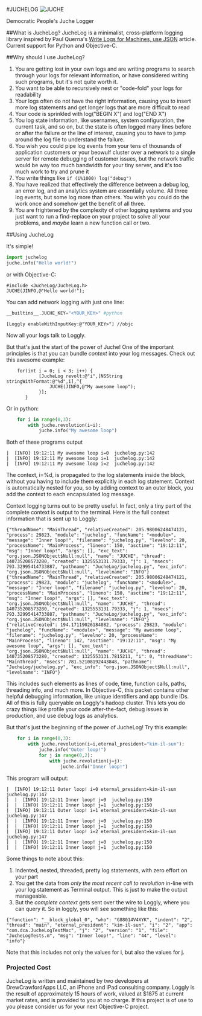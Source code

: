 #JUCHELOG
![JUCHE](http://github.com/drewcrawford/JucheLog/raw/master/img/juche1.jpg)

Democratic People's Juche Logger

##What is JucheLog?
JucheLog is a minimalist, cross-platform logging library inspired by Paul Querna's [Write Logs for Machines, use JSON](http://journal.paul.querna.org/articles/2011/12/26/log-for-machines-in-json/) article.  Current support for Python and Objective-C.

##Why should I use JucheLog?
1.  You are getting lost in your own logs and are writing programs to search through your logs for relevant information, or have considered writing such programs, but it's not quite worth it.
2.  You want to be able to recursively nest or "code-fold" your logs for readability
3. Your logs often do not have the right information, causing you to insert more log statements and get longer logs that are more difficult to read
4. Your code is sprinkled with log("BEGIN X") and log("END X")
5. You log state information, like usernames, system configuration, the current task, and so on, but the state is often logged many lines before or after the failure or the line of interest, causing you to have to jump around the log file to understand the failure.
6. You wish you could pipe log events from your tens of thousands of application customers or your beowulf cluster over a network to a single server for remote debugging of customer issues, but the network traffic would be way too much bandwidth for your tiny server, and it's too much work to try and prune it
7. You write things like `if (i%1000) log("debug")`
8. You have realized that effectively the difference between a debug log, an error log, and an analytics system are essentially volume.  All three log events, but some log more than others.  You wish you could do the work once and somehow get the benefit of all three.
9. You are frightened by the complexity of other logging systems and you just want to run a find-replace on your project to solve all your problems, and *maybe* learn a new function call or two.

##Using JucheLog

It's simple!

```python
import juchelog
juche.info("Hello world!")
```

or with Objective-C:

```objc
#include <JucheLog/JucheLog.h>
JUCHE(JINFO,@"Hello world!");
```


You can add network logging with just one line:

```python
__builtins__.JUCHE_KEY="<YOUR_KEY>" #python
```

```objc
[Loggly enableWithInputKey:@"YOUR_KEY>"] //objc
```

Now all your logs talk to Loggly.

But that's just the start of the power of Juche!  One of the important principles is that you can bundle *context* into your log messages.  Check out this awesome example:

```objc
	for(int i = 0; i < 3; i++) {
		    [JucheLog revolt:@"i",[NSString stringWithFormat:@"%d",i],^{
			    JUCHE(JINFO,@"My awesome loop"); 
		    }];
	   }
```

Or in python:

```python
	for i in range(0,3):
		with juche.revolution(i=i):
			juche.info("My awesome loop")
```
Both of these programs output

	|  [INFO] 19:12:11 My awesome loop i=0  juchelog.py:142
	|  [INFO] 19:12:11 My awesome loop i=1  juchelog.py:142
	|  [INFO] 19:12:11 My awesome loop i=2  juchelog.py:142

The context, i=%d, is propagated to the log statements inside the block, without you having to include them explicitly in each log statement.  Context is automatically nested for you, so by adding context to an outer block, you add the context to each encapsulated log message.

Context logging turns out to be pretty useful.  In fact, only a tiny part of the complete context is output to the terminal.  Here is the full context information that is sent up to Loggly:

	{"threadName": "MainThread", "relativeCreated": 205.98006248474121, "process": 29823, "module": "juchelog", "funcName": "<module>", "message": "Inner loop!", "filename": "juchelog.py", "levelno": 20, "processName": "MainProcess", "lineno": 150, "asctime": "19:12:11", "msg": "Inner loop!", "args": [], "exc_text": "org.json.JSONObject$Null:null", "name": "JUCHE", "thread": 140735208573280, "created": 1325553131.79333, "j": 1, "msecs": 793.32995414733887, "pathname": "JucheLog/juchelog.py", "exc_info": "org.json.JSONObject$Null:null", "levelname": "INFO"}
	{"threadName": "MainThread", "relativeCreated": 205.98006248474121, "process": 29823, "module": "juchelog", "funcName": "<module>", "message": "Inner loop!", "filename": "juchelog.py", "levelno": 20, "processName": "MainProcess", "lineno": 150, "asctime": "19:12:11", "msg": "Inner loop!", "args": [], "exc_text": "org.json.JSONObject$Null:null", "name": "JUCHE", "thread": 140735208573280, "created": 1325553131.79333, "j": 1, "msecs": 793.32995414733887, "pathname": "JucheLog/juchelog.py", "exc_info": "org.json.JSONObject$Null:null", "levelname": "INFO"}
	{"relativeCreated": 194.17119026184082, "process": 29823, "module": "juchelog", "funcName": "<module>", "message": "My awesome loop", "filename": "juchelog.py", "levelno": 20, "processName": "MainProcess", "lineno": 142, "asctime": "19:12:11", "msg": "My awesome loop", "args": [], "exc_text": "org.json.JSONObject$Null:null", "name": "JUCHE", "thread": 140735208573280, "created": 1325553131.7815211, "i": 0, "threadName": "MainThread", "msecs": 781.52108192443848, "pathname": "JucheLog/juchelog.py", "exc_info": "org.json.JSONObject$Null:null", "levelname": "INFO"}
	
This includes such elements as lines of code, time, function calls, paths, threading info, and much more.  In Objective-C, this packet contains other helpful debugging information, like unique identifiers and app bundle IDs.  All of this is fully queryable on Loggly's hadoop cluster.	This lets you do crazy things like profile your code after-the-fact, debug issues in production, and use debug logs as analytics.

But that's just the beginning of the power of JucheLog!  Try this example:

```python
	for i in range(0,3):
		with juche.revolution(i=i,eternal_president="kim-il-sun"):
			juche.info("Outer loop!")
			for j in range(0,2):
				with juche.revolution(j=j):
					juche.info("Inner loop!")
```

This program will output:

	|  [INFO] 19:12:11 Outer loop! i=0 eternal_president=kim-il-sun  juchelog.py:147
	|  |  [INFO] 19:12:11 Inner loop! j=0  juchelog.py:150
	|  |  [INFO] 19:12:11 Inner loop! j=1  juchelog.py:150
	|  [INFO] 19:12:11 Outer loop! i=1 eternal_president=kim-il-sun  juchelog.py:147
	|  |  [INFO] 19:12:11 Inner loop! j=0  juchelog.py:150
	|  |  [INFO] 19:12:11 Inner loop! j=1  juchelog.py:150
	|  [INFO] 19:12:11 Outer loop! i=2 eternal_president=kim-il-sun  juchelog.py:147
	|  |  [INFO] 19:12:11 Inner loop! j=0  juchelog.py:150
	|  |  [INFO] 19:12:11 Inner loop! j=1  juchelog.py:150

Some things to note about this:

1.  Indented, nested, threaded, pretty log statements, with zero effort on your part
2. You get the data from *only the most recent call to revolution* in-line with your log statement as Terminal output.  This is just to make the output manageable.  
3. But the *complete context* gets sent over the wire to Loggly, where you can query it.  So in loggly, you will see something like this:

```
{"function": "__block_global_0", "who": "G88014V4XYK", "indent": "2", "thread": "main", "eternal_president": "kim-il-sun", "i": "2", "app": "com.dca.JucheLogTestMac", "j": "2", "version": "1", "file": "JucheLogTests.m", "msg": "Inner loop!", "line": "44", "level": "info"}
```


Note that this includes not only the values for i, but also the values for j.

### Projected Cost

JucheLog is written and maintained by two developers at DrewCrawfordApps LLC, an iPhone and iPad consulting company.  Loggly is the result of approximately 15 hours of work, valued at $1875 at current market rates, and is provided to you at no charge.  If this project is of use to you please consider us for your next Objective-C project.

